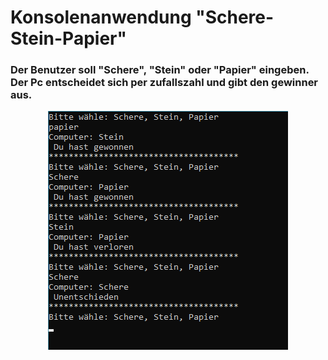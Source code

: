 # Konsolenanwendung "Schere-Stein-Papier"

### Der Benutzer soll "Schere", "Stein" oder "Papier" eingeben. Der Pc entscheidet sich per zufallszahl und gibt den gewinner aus.

<p align="center">
  <img src="Schere-Stein-Papier.png">
</p> 
